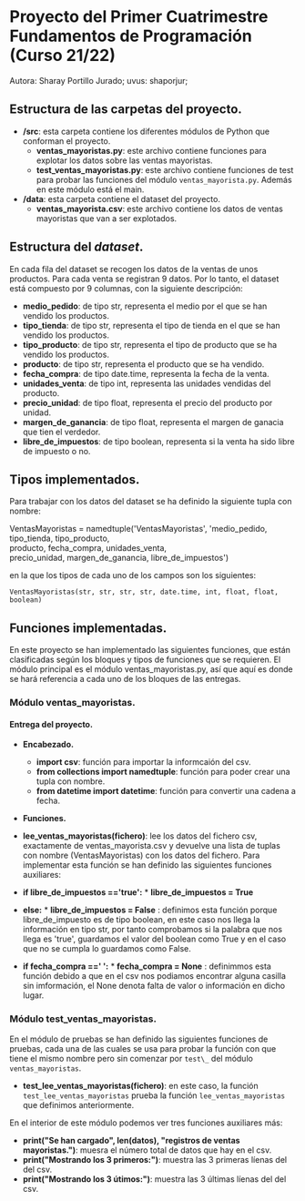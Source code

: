 # Proyecto del Primer Cuatrimestre Fundamentos de Programación (Curso  21/22)
Autora: Sharay Portillo Jurado;   uvus: shaporjur;

## Estructura de las carpetas del proyecto.

* **/src**: esta carpeta contiene los diferentes módulos de Python que conforman el proyecto.
    * **ventas_mayoristas.py**: este archivo contiene funciones para explotar los datos sobre las ventas mayoristas.
    * **test_ventas_mayoristas.py**: este archivo contiene funciones de test para probar las funciones del módulo `ventas_mayorista.py`. Además en este módulo está el main.
* **/data**: esta carpeta contiene el dataset del proyecto.
    * **ventas_mayorista.csv**: este archivo contiene los datos de ventas mayoristas que van a ser explotados.

## Estructura del *dataset*.

En cada fila del dataset se recogen los datos de la ventas de unos productos. Para cada venta se registran 9 datos. Por lo tanto, el dataset está compuesto por 9 columnas, con la siguiente descripción:

* **medio_pedido**: de tipo str, representa el medio por el que se han vendido los productos.
* **tipo_tienda**: de tipo str, representa el tipo de tienda en el que se han vendido los productos.
* **tipo_producto**: de tipo str, representa el tipo de producto que se ha vendido los productos.
* **producto**: de tipo str, representa el producto que se ha vendido.
* **fecha_compra**: de tipo date.time, representa la fecha de la venta.
* **unidades_venta**: de tipo int, representa las unidades vendidas del producto.
* **precio_unidad**: de tipo float, representa el precio del producto por unidad.
* **margen_de_ganancia**: de tipo float, representa el margen de ganacia que tien el verdedor.
* **libre_de_impuestos**: de tipo boolean, representa si la venta ha sido libre de impuesto o no.

## Tipos implementados.

Para trabajar con los datos del dataset se ha definido la siguiente tupla con nombre:

VentasMayoristas =  namedtuple('VentasMayoristas', 'medio_pedido, tipo_tienda, tipo_producto, \
                            producto, fecha_compra, unidades_venta, \
                            precio_unidad, margen_de_ganancia, libre_de_impuestos')

en la que los tipos de cada uno de los campos son los siguientes:

`VentasMayoristas(str, str, str, str, date.time, int, float, float, boolean)`

## Funciones implementadas.

En este proyecto se han implementado las siguientes funciones, que están clasificadas según los bloques y tipos de funciones que se requieren.
El módulo principal es el módulo ventas_mayoristas.py, así que aquí es donde se hará referencia a cada uno de los bloques de las entregas.

### Módulo ventas_mayoristas.

#### Entrega del proyecto.

* **Encabezado.**  

   * **import csv**: función para importar la informcaión del csv.
   * **from collections import namedtuple**: función para poder crear una tupla con nombre.
   * **from datetime import datetime**: función para convertir una cadena a fecha.   

 * **Funciones.**

  * **lee_ventas_mayoristas(fichero)**:  lee los datos del fichero csv, exactamente de ventas_mayorista.csv y devuelve una lista de tuplas con nombre (VentasMayoristas) con los datos del fichero. Para implementar esta función se han definido las siguientes funciones auxiliares:

   * **if libre_de_impuestos =='true':**
    * **libre_de_impuestos = True**
   * **else:**
    * **libre_de_impuestos = False**
    : definimos esta función porque libre_de_impuesto es de tipo boolean, en este caso nos llega la información en tipo str, por tanto comprobamos si la palabra que nos llega es 'true', guardamos el valor del boolean como True y en el caso que no se cumpla lo guardamos como False.

   * **if fecha_compra ==' ':**
    * **fecha_compra = None**
    : definimmos esta función debido a que en el csv nos podiamos encontrar alguna casilla sin imformación, el None denota falta de valor o información en dicho lugar.

 ### Módulo test_ventas_mayoristas.

En el módulo de pruebas se han definido las siguientes funciones de pruebas, cada una de las cuales se usa para probar la función con que tiene el mismo nombre pero sin comenzar por `test\_` del módulo `ventas_mayoristas`. 

* **test_lee_ventas_mayoristas(fichero)**: en este caso, la función `test_lee_ventas_mayoristas` prueba la función `lee_ventas_mayoristas` que definimos anteriormente.

En el interior de este módulo podemos ver tres funciones auxiliares más:

 * **print("Se han cargado", len(datos), "registros de ventas mayoristas.")**: muesra el número total de datos que hay en el csv.
 * **print("Mostrando los 3 primeros:")**: muestra las 3 primeras líenas del del csv.
 * **print("Mostrando los 3 útimos:")**: muestra las 3 últimas líenas del del csv.

